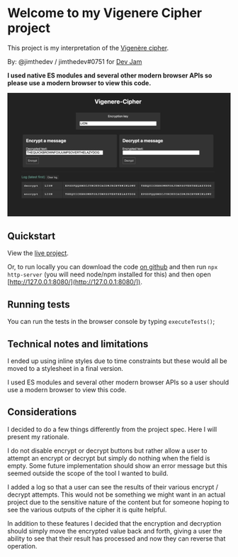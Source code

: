 # Welcome to my Vigenere Cipher project

This project is my interpretation of the [Vigenère cipher](https://en.wikipedia.org/wiki/Vigen%C3%A8re_cipher).

By: @jimthedev / jimthedev#0751 for [Dev Jam](https://discord.gg/7wdzgNGV)

**I used native ES modules and several other modern browser APIs so please use a modern browser to view this code.**

![Screenshot of my Vignere Cipher project](ss.png)

## Quickstart

View the [live project](https://vigenere-cipher-ten.vercel.app/).

Or, to run locally you can download the code [on github](https://github.com/jimthedev/vignere-cipher) and then run `npx http-server` (you will need node/npm installed for this) and then open [http://127.0.0.1:8080/](http://127.0.0.1:8080/]).

## Running tests

You can run the tests in the browser console by typing `executeTests()`;

## Technical notes and limitations

I ended up using inline styles due to time constraints but these would all be moved to a stylesheet in a final version.

I used ES modules and several other modern browser APIs so a user should use a modern browser to view this code.

## Considerations

I decided to do a few things differently from the project spec. Here I will present my rationale.

I do not disable encrypt or decrypt buttons but rather allow a user to attempt an encrypt or decrypt but simply do nothing when the field is empty. Some future implementation should show an error message but this seemed outside the scope of the tool I wanted to build.

I added a log so that a user can see the results of their various encrypt / decrypt attempts. This would not be something we might want in an actual project due to the sensitive nature of the content but for someone hoping to see the various outputs of the cipher it is quite helpful.

In addition to these features I decided that the encryption and decryption should simply move the encrypted value back and forth, giving a user the ability to see that their result has processed and now they can reverse that operation.